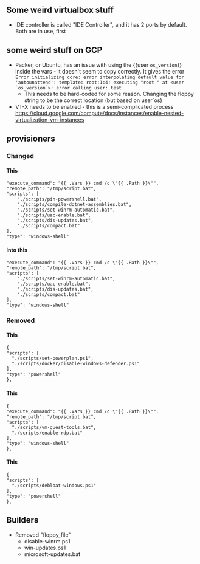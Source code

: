 ## Some weird virtualbox stuff
- IDE controller is called "IDE Controller", and it has 2 ports by default. Both are in use, first

## some weird stuff on GCP
- Packer, or Ubuntu, has an issue with using the {{user `os_version`}} inside the vars - it doesn't seem to copy correctly. It gives the error ```Error initializing core: error interpolating default value for 'autounattend': template: root:1:4: executing "root " at <user `os_version`>: error calling user: test```
  - This needs to be hard-coded for some reason. Changing the floppy string to be the correct location (but based on user`os)
- VT-X needs to be enabled - this is a semi-complicated process https://cloud.google.com/compute/docs/instances/enable-nested-virtualization-vm-instances
## provisioners
### Changed
#### This
```
"execute_command": "{{ .Vars }} cmd /c \"{{ .Path }}\"",
"remote_path": "/tmp/script.bat",
"scripts": [
	"./scripts/pin-powershell.bat",
	"./scripts/compile-dotnet-assemblies.bat",
	"./scripts/set-winrm-automatic.bat",
	"./scripts/uac-enable.bat",
	"./scripts/dis-updates.bat",
	"./scripts/compact.bat"
],
"type": "windows-shell"
```
	
#### Into this
```
"execute_command": "{{ .Vars }} cmd /c \"{{ .Path }}\"",
"remote_path": "/tmp/script.bat",
"scripts": [
	"./scripts/set-winrm-automatic.bat",
	"./scripts/uac-enable.bat",
	"./scripts/dis-updates.bat",
	"./scripts/compact.bat"
],
"type": "windows-shell"

```

### Removed
#### This
```
{
"scripts": [
  "./scripts/set-powerplan.ps1",
  "./scripts/docker/disable-windows-defender.ps1"
],
"type": "powershell"
},
```
#### This
```
{
"execute_command": "{{ .Vars }} cmd /c \"{{ .Path }}\"",
"remote_path": "/tmp/script.bat",
"scripts": [
  "./scripts/vm-guest-tools.bat",
  "./scripts/enable-rdp.bat"
],
"type": "windows-shell"
},
```
#### This
```
{
"scripts": [
  "./scripts/debloat-windows.ps1"
],
"type": "powershell"
},
```

## Builders
- Removed "floppy_file"
  - disable-winrm.ps1
  - win-updates.ps1
  - microsoft-updates.bat